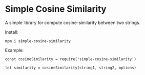 # Simple Cosine Similarity

A simple library for compute cosine-similarity between two strings.

Install:

```
npm i simple-cosine-similarity
```

Example:

```
const cosineSimilarity = require('simple-cosine-similarity')

let similarity = cosineSimilarity(string1, string2, options)
```
